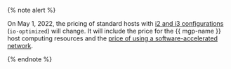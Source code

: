 {% note alert %}

On May 1, 2022, the pricing of standard hosts with [i2 and i3 configurations](../../../managed-greenplum/concepts/instance-types.md) (`io-optimized`) will change. It will include the price for the {{ mgp-name }} host computing resources and the [price of using a software-accelerated network](../../../compute/pricing#software-accelerated-network).

{% endnote %}